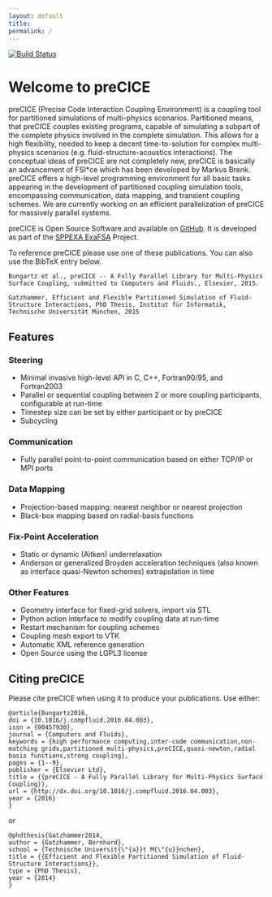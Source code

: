 ```yaml
---
layout: default
title:
permalink: /
---
```


[![Build Status](https://travis-ci.org/precice/precice.svg?branch=develop)](https://travis-ci.org/precice/precice)

# Welcome to preCICE
preCICE (Precise Code Interaction Coupling Environment) is a coupling tool for partitioned simulations of multi-physics scenarios. Partitioned means, that preCICE couples existing programs, capable of simulating a subpart of the complete physics involved in the complete simulation. This allows for a high flexibility, needed to keep a decent time-to-solution for complex multi-physics scenarios (e.g. fluid-structure-acoustics interactions). The conceptual ideas of preCICE are not completely new, preCICE is basically an advancement of FSI*ce which has been developed by Markus Brenk. preCICE offers a high-level programming environment for all basic tasks appearing in the development of partitioned coupling simulation tools, encompassing communication, data mapping, and transient coupling schemes. We are currently working on an efficient parallelization of preCICE for massively parallel systems.

preCICE is Open Source Software and available on [GitHub](https://github.com/precice/precice). It is developed as part of the [SPPEXA ExaFSA](https://ipvs.informatik.uni-stuttgart.de/SGS/EXAFSA/index.php) Project.

To reference preCICE please use one of these publications. You can also use the BibTeX entry below.

    Bungartz et al., preCICE -- A Fully Parallel Library for Multi-Physics Surface Coupling, submitted to Computers and Fluids., Elsevier, 2015.

    Gatzhammer, Efficient and Flexible Partitioned Simulation of Fluid-Structure Interactions, PhD Thesis, Institut für Informatik, Technische Universität München, 2015

## Features

### Steering
+ Minimal invasive high-level API in C, C++, Fortran90/95, and Fortran2003
+ Parallel or sequential coupling between 2 or more coupling participants, configurable at run-time
+ Timestep size can be set by either participant or by preCICE
+ Subcycling

### Communication
+ Fully parallel point-to-point communication based on either TCP/IP or MPI ports

### Data Mapping
+ Projection-based mapping: nearest neighbor or nearest projection
+ Black-box mapping based on radial-basis functions

### Fix-Point Acceleration
+ Static or dynamic (Aitken) underrelaxation
+ Anderson or generalized Broyden acceleration techniques (also known as interface quasi-Newton schemes) extrapolation in time

### Other Features
+ Geometry interface for fixed-grid solvers, import via STL
+ Python action interface to modify coupling data at run-time
+ Restart mechanism for coupling schemes
+ Coupling mesh export to VTK
+ Automatic XML reference generation
+ Open Source using the LGPL3 license

## Citing preCICE
Please cite preCICE when using it to produce your publications. Use either:

    @article{Bungartz2016,
    doi = {10.1016/j.compfluid.2016.04.003},
    issn = {00457930},
    journal = {Computers and Fluids},
    keywords = {high performance computing,inter-code communication,non-matching grids,partitioned multi-physics,preCICE,quasi-newton,radial basis functions,strong coupling},
    pages = {1--9},
    publisher = {Elsevier Ltd},
    title = {{preCICE - A Fully Parallel Library for Multi-Physics Surface Coupling}},
    url = {http://dx.doi.org/10.1016/j.compfluid.2016.04.003},
    year = {2016}
    }

or

    @phdthesis{Gatzhammer2014,
    author = {Gatzhammer, Bernhard},
    school = {Technische Universit{\"{a}}t M{\"{u}}nchen},
    title = {{Efficient and Flexible Partitioned Simulation of Fluid-Structure Interactions}},
    type = {PhD Thesis},
    year = {2014}
    }




